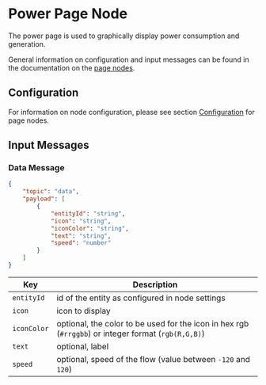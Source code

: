 # Power Page Node

The power page is used to graphically display power consumption and generation.

General information on configuration and input messages can be found in the documentation on the [page nodes](./page-nodes.md).

## Configuration

For information on node configuration, please see section [Configuration](./page-nodes.md#configuration) for page nodes.

## Input Messages

### Data Message

```json
{
    "topic": "data",
    "payload": [
        {
            "entityId": "string",
            "icon": "string",
            "iconColor": "string",
            "text": "string",
            "speed": "number"
        }
    ]
}
```

| Key         | Description                                                                                         |
| ----------- | --------------------------------------------------------------------------------------------------- |
| `entityId`  | id of the entity as configured in node settings                                                     |
| `icon`      | icon to display                                                                                     |
| `iconColor` | optional, the color to be used for the icon in hex rgb (`#rrggbb`) or integer format (`rgb(R,G,B)`) |
| `text`      | optional, label                                                                                     |
| `speed`     | optional, speed of the flow (value between `-120` and `120`)                                        |
